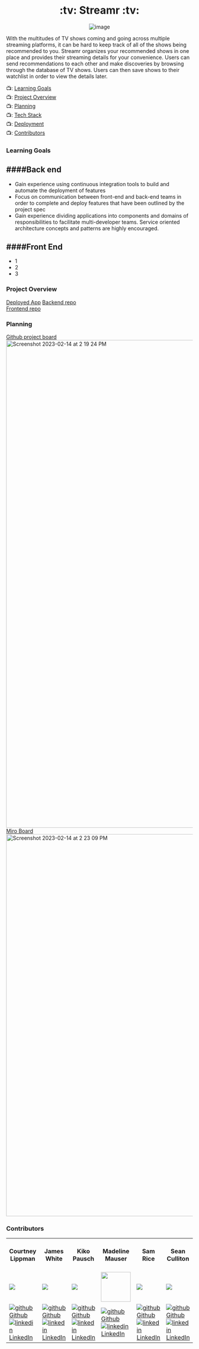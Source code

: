 <h1 align="center"> :tv: Streamr :tv: </h1>
<div align="center">

![image](https://user-images.githubusercontent.com/108167041/217045858-7c0e9a2e-0c7f-4911-8092-86b7aced15ec.png)

</div>
With the multitudes of TV shows coming and going across multiple streaming platforms, it can be hard to keep track of all of the shows being recommended to you. Streamr organizes your recommended shows in one place and provides their streaming details for your convenience. Users can send recommendations to each other and make discoveries by browsing through the database of TV shows. Users can then save shows to their watchlist in order to view the details later.

📺: [Learning Goals](#learning-goals)
<br>
📺: [Project Overview](#project-overview)
<br>
📺: [Planning](#planning)
<br>
📺: [Tech Stack](#tech-stack)
<br>
📺: [Deployment](#deployment)
<br>
📺: [Contributors](#contributors)
<br>

### Learning Goals
 ####Back end
  -
  - Gain experience using continuous integration tools to build and automate the deployment of features
  - Focus on communication between front-end and back-end teams in order to complete and deploy features that have been outlined by the project spec
  - Gain experience dividing applications into components and domains of responsibilities to facilitate multi-developer teams. Service oriented architecture concepts and patterns are highly encouraged.
  
 ####Front End
  -
  - 1
  - 2
  - 3

### Project Overview

[Deployed App](https://main--frabjous-halva-33ef87.netlify.app/)
[Backend repo](https://github.com/streamr-turing/streamr-be)
<br>
[Frontend repo](https://github.com/streamr-turing/streamr-fe)

### Planning
[Github project board](https://github.com/orgs/streamr-turing/projects/1)<br>
<img width="1312" alt="Screenshot 2023-02-14 at 2 19 24 PM" src="https://user-images.githubusercontent.com/108167041/218876598-cac0e396-11b1-464f-8c90-d37b4b18d184.png"><br>
[Miro Board](https://miro.com/app/board/uXjVPsVtahE=/)<br>
<img width="1028" alt="Screenshot 2023-02-14 at 2 23 09 PM" src="https://user-images.githubusercontent.com/108167041/218876813-7f9525e8-fff8-4bc4-80fd-148f932fd4ec.png">


### Contributors

<table>
  <tr>
    <th>Courtney Lippman</th>
    <th>James White</th>
    <th>Kiko Pausch</th>
    <th>Madeline Mauser</th>
    <th>Sam Rice</th>
    <th>Sean Culliton</th>
    <th>William    Wang</th>
    <th>Kathleen Brandt<br>(Project Manager)</th>
    <th>Hemesh Patel<br>(Project Mentor)</th>
  </tr>
  <tr>
    <td><img src="https://avatars.githubusercontent.com/u/104169837?s=120&v=4"></td>
    <td><img src="https://avatars.githubusercontent.com/u/108167041?s=120&v=4"></td>
    <td><img src="https://avatars.githubusercontent.com/u/19957834?s=120&v=4"></td>
    <td><img src="https://avatars.githubusercontent.com/u/106927896?width="325" height="80""></td>
    <td><img src="https://avatars.githubusercontent.com/u/108169988?s=180&v=4"></td>
    <td><img src="https://avatars.githubusercontent.com/u/108320490?s=120&v=4"></td>
    <td><img src="https://avatars.githubusercontent.com/u/110333328?width="325" height="80""></td>
    <td><img src="https://avatars.githubusercontent.com/u/96136707?s=120&v=4"></td>
    <td><img src="https://avatars.githubusercontent.com/u/95383296?s=120&v=4"></td>
  </tr>

  <tr>
    <td>
       <a href="https://github.com/Courtney-Lippman" rel="nofollow noreferrer">
        <img src="https://i.stack.imgur.com/tskMh.png" alt="github"> Github  
      </a><br>
        <a href="https://www.linkedin.com/in/courtneylippman/" rel="nofollow noreferrer">
          <img src="https://i.stack.imgur.com/gVE0j.png" alt="linkedin"> LinkedIn
      </a>
    </td>
    <td>
      <a href="https://github.com/James-E-White"  rel="nofollow noreferrer">
          <img src="https://i.stack.imgur.com/tskMh.png" alt="github"> Github
        </a><br>
      <a href="https://www.linkedin.com/in/james-ed-wh/" rel="nofollow noreferrer">
    <img src="https://i.stack.imgur.com/gVE0j.png" alt="linkedin"> LinkedIn
        </a>
    </td>
        <td>
       <a href="https://github.com/knpausch" rel="nofollow noreferrer">
        <img src="https://i.stack.imgur.com/tskMh.png" alt="github"> Github
      </a><br>
        <a href="https://www.linkedin.com/in/knpausch/" rel="nofollow noreferrer">
           <img src="https://i.stack.imgur.com/gVE0j.png" alt="linkedin"> LinkedIn
      </a>
    </td>
        <td>
       <a href="https://github.com/MadelineMauser" rel="nofollow noreferrer">
            <img src="https://i.stack.imgur.com/tskMh.png" alt="github"> Github
      </a><br>
        <a href="https://www.linkedin.com/in/madeline-mauser-644239245/" rel="nofollow noreferrer">
          <img src="https://i.stack.imgur.com/gVE0j.png" alt="linkedin"> LinkedIn
      </a>
    </td>
        <td>
       <a href="https://github.com/sam-rice" rel="nofollow noreferrer">
            <img src="https://i.stack.imgur.com/tskMh.png" alt="github"> Github
      </a><br>
        <a href="https://www.linkedin.com/in/-sam-rice/" rel="nofollow noreferrer">
          <img src="https://i.stack.imgur.com/gVE0j.png" alt="linkedin"> LinkedIn
      </a>
    </td>
        <td>
       <a href="https://github.com/smculliton" rel="nofollow noreferrer">
          <img src="https://i.stack.imgur.com/tskMh.png" alt="github"> Github
      </a><br>
        <a href="https://www.linkedin.com/in/seanculliton" rel="nofollow noreferrer">
          <img src="https://i.stack.imgur.com/gVE0j.png" alt="linkedin"> LinkedIn
      </a>
    </td>
        <td>
       <a href="https://github.com/willjw2" rel="nofollow noreferrer">
            <img src="https://i.stack.imgur.com/tskMh.png" alt="github"> Github
      </a><br>
        <a href="https://www.linkedin.com/in/william-wang-814442240/" rel="nofollow noreferrer">
          <img src="https://i.stack.imgur.com/gVE0j.png" alt="linkedin"> LinkedIn
      </a>
    </td>
        <td>
       <a href="https://github.com/KatBrandt" rel="nofollow noreferrer">
            <img src="https://i.stack.imgur.com/tskMh.png" alt="github"> Github
      </a><br>
        <a href="https://www.linkedin.com/in/katbrandt/" rel="nofollow noreferrer">
          <img src="https://i.stack.imgur.com/gVE0j.png" alt="linkedin"> LinkedIn
      </a>
    </td>
            <td>
       <a href="https://github.com/hemeshvpatelHE" rel="nofollow noreferrer">
            <img src="https://i.stack.imgur.com/tskMh.png" alt="github"> Github
      </a><br>
        <a href="https://www.linkedin.com/in/hemeshvpatel/" rel="nofollow noreferrer">
          <img src="https://i.stack.imgur.com/gVE0j.png" alt="linkedin"> LinkedIn
      </a>
    </td>
    </tr>
    
</table>
